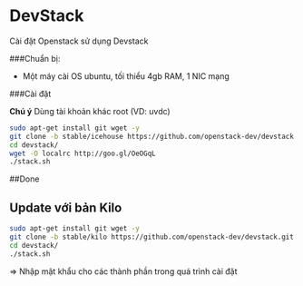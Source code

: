 # DevStack

Cài đặt Openstack sử dụng Devstack

###Chuẩn bị:

- Một máy cài OS ubuntu, tối thiểu 4gb RAM, 1 NIC mạng

###Cài đặt

**Chú ý** Dùng tài khoản khác root (VD: uvdc)

```sh
sudo apt-get install git wget -y
git clone -b stable/icehouse https://github.com/openstack-dev/devstack.git
cd devstack/
wget -O localrc http://goo.gl/OeOGqL
./stack.sh
```

##Done

## Update với bản Kilo

```sh
sudo apt-get install git wget -y
git clone -b stable/kilo https://github.com/openstack-dev/devstack.git
cd devstack/
./stack.sh
```

=> Nhập mật khẩu cho các thành phần trong quá trình cài đặt
